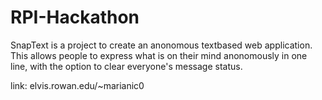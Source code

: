 RPI-Hackathon
=============
SnapText is a project to create an anonomous textbased web application.  This allows people to express what is on their mind anonomously in one line, with the option to clear everyone's message status.

link: elvis.rowan.edu/~marianic0
